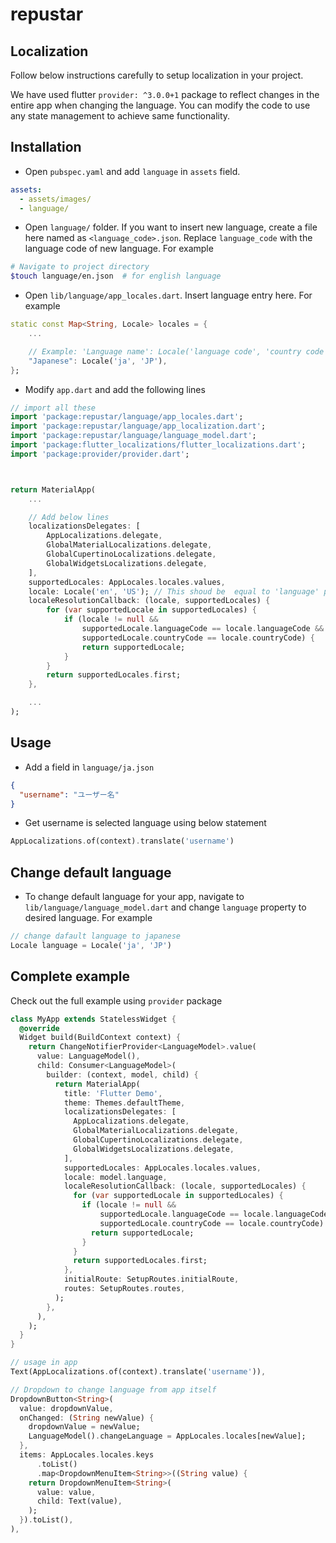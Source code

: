 # repustar

## Localization

Follow below instructions carefully to setup localization in your project.

We have used flutter `provider: ^3.0.0+1` package to reflect changes in the entire app when changing the language. You can modify the code to use any state management to achieve same functionality.

## Installation

- Open `pubspec.yaml` and add `language` in `assets` field.

```yaml
assets:
  - assets/images/
  - language/
```

- Open `language/` folder. If you want to insert new language, create a file here named as `<language_code>.json`. Replace `language_code` with the language code of new language. For example

```bash
# Navigate to project directory
$touch language/en.json  # for english language
```

- Open `lib/language/app_locales.dart`. Insert language entry here. For example

```dart
static const Map<String, Locale> locales = {
    ...

    // Example: 'Language name': Locale('language code', 'country code')
    "Japanese": Locale('ja', 'JP'),
};
```

- Modify `app.dart` and add the following lines

```dart
// import all these
import 'package:repustar/language/app_locales.dart';
import 'package:repustar/language/app_localization.dart';
import 'package:repustar/language/language_model.dart';
import 'package:flutter_localizations/flutter_localizations.dart';
import 'package:provider/provider.dart';



return MaterialApp(
    ...

    // Add below lines
    localizationsDelegates: [
        AppLocalizations.delegate,
        GlobalMaterialLocalizations.delegate,
        GlobalCupertinoLocalizations.delegate,
        GlobalWidgetsLocalizations.delegate,
    ],
    supportedLocales: AppLocales.locales.values,
    locale: Locale('en', 'US'); // This shoud be  equal to 'language' property from LanguageModel class to reflect changes in the entire app.
    localeResolutionCallback: (locale, supportedLocales) {
        for (var supportedLocale in supportedLocales) {
            if (locale != null &&
                supportedLocale.languageCode == locale.languageCode &&
                supportedLocale.countryCode == locale.countryCode) {
                return supportedLocale;
            }
        }
        return supportedLocales.first;
    },

    ...
);
```

## Usage

- Add a field in `language/ja.json`

```json
{
  "username": "ユーザー名"
}
```

- Get username is selected language using below statement

```dart
AppLocalizations.of(context).translate('username')
```

## Change default language

- To change default language for your app, navigate to `lib/language/language_model.dart` and change `language` property to desired language. For example

```dart
// change dafault language to japanese
Locale language = Locale('ja', 'JP')
```

## Complete example

Check out the full example using `provider` package

```dart
class MyApp extends StatelessWidget {
  @override
  Widget build(BuildContext context) {
    return ChangeNotifierProvider<LanguageModel>.value(
      value: LanguageModel(),
      child: Consumer<LanguageModel>(
        builder: (context, model, child) {
          return MaterialApp(
            title: 'Flutter Demo',
            theme: Themes.defaultTheme,
            localizationsDelegates: [
              AppLocalizations.delegate,
              GlobalMaterialLocalizations.delegate,
              GlobalCupertinoLocalizations.delegate,
              GlobalWidgetsLocalizations.delegate,
            ],
            supportedLocales: AppLocales.locales.values,
            locale: model.language,
            localeResolutionCallback: (locale, supportedLocales) {
              for (var supportedLocale in supportedLocales) {
                if (locale != null &&
                    supportedLocale.languageCode == locale.languageCode &&
                    supportedLocale.countryCode == locale.countryCode) {
                  return supportedLocale;
                }
              }
              return supportedLocales.first;
            },
            initialRoute: SetupRoutes.initialRoute,
            routes: SetupRoutes.routes,
          );
        },
      ),
    );
  }
}
```

```dart
// usage in app
Text(AppLocalizations.of(context).translate('username')),

// Dropdown to change language from app itself
DropdownButton<String>(
  value: dropdownValue,
  onChanged: (String newValue) {
    dropdownValue = newValue;
    LanguageModel().changeLanguage = AppLocales.locales[newValue];
  },
  items: AppLocales.locales.keys
      .toList()
      .map<DropdownMenuItem<String>>((String value) {
    return DropdownMenuItem<String>(
      value: value,
      child: Text(value),
    );
  }).toList(),
),
```
